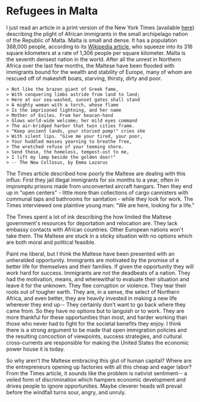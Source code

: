 # Refugees in Malta

I just read an article in a print version of the New York Times (available
[here](http://www.nytimes.com/2012/09/23/world/europe/malta-struggles-under-wave-of-african-migrants.html?ref=world))
describing the plight of African immigrants in the small archipelago nation of
the Republic of Malta. Malta is small and dense. It has a population 368,000
people, according to its [Wikipedia
article](http://en.wikipedia.org/wiki/Malta), who squeeze into its 316 square
kilometers at a rate of 1,306 people per square kilometer.  Malta is the
seventh densest nation in the world. After all the unrest in Northern Africa
over the last few months, the Maltese have been flooded with immigrants bound
for the wealth and stability of Europe, many of whom are rescued off of
makeshift boats, starving, thirsty, dirty and poor.

	> Not like the brazen giant of Greek fame,
	> With conquering limbs astride from land to land;
	> Here at our sea-washed, sunset gates shall stand
	> A mighty woman with a torch, whose flame
	> Is the imprisoned lightning, and her name
	> Mother of Exiles. From her beacon-hand
	> Glows world-wide welcome; her mild eyes command
	> The air-bridged harbor that twin cities frame.
	> "Keep ancient lands, your storied pomp!" cries she
	> With silent lips. "Give me your tired, your poor,
	> Your huddled masses yearning to breathe free,
	> The wretched refuse of your teeming shore.
	> Send these, the homeless, tempest-ost to me,
	> I lift my lamp beside the golden door!"
	> -- The New Collosus, by Emma Lazarus

The Times article described how poorly the Maltese are dealing with this
influx: First they jail illegal immigrants for six months to a year, often in impromptu
prisons made from unconverted aircraft hangars. Then they end up in "open
centers" - little more than collections of cargo cannisters with communal taps
and bathrooms for sanitation - while they look for work. The Times interviewed one plaintive young man:
"We are here, looking for a life."

The Times spent a lot of ink describing the how limited the Maltese
government's resources for deportation and relocation are. They lack embassy
contacts with African countries. Other European nations won't take them. The
Maltese are stuck in a sticky situation with no options which are both moral and
political feasible.

Paint me liberal, but I think the Maltese have been presented with an
unheralded opportunity. Immigrants are motivated by the promise of a better life for
themselves and their families. If given the opportunity they will work hard for
success. Immigrants are *not* the deadbeats of a nation. They had the
motivation,  means, and  wherewithal to evaluate their situation and leave it
for the unknown. They flee corruption or violence.  They tear their roots out
of tougher earth. They are, in a sense, the select of Northern Africa, and even
better, they are heavily invested in making a new life wherever they end up--
They certainly don't want to go back where they came from. So they have no
options but to languish or to work. They are more thankful for these opportunities
than most, and harder working than those who never had to fight for the
societal benefits they enjoy. I think there is a strong argument to be made
that open immigration policies and the resulting concoction of viewpoints,
success strategies, and cultural cross-currents are responsible for making the
United States the economic power house it is today. 

So why aren't the Maltese embracing this glut of human capital? Where are the
entrepreneurs opening up factories with all this cheap and eager labor? From
the Times article, it sounds like the problem is nativist sentiment-- a veiled
form of discrimination which hampers economic development and drives people to
ignore opportunities. Maybe cleverer heads will prevail before the windfall
turns sour, angry, and unruly.
